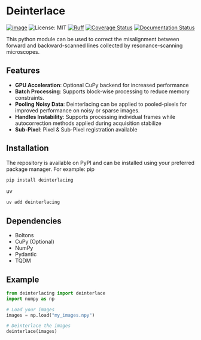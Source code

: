 # Deinterlace
[![image](https://img.shields.io/pypi/v/deinterlacing.svg)](https://pypi.python.org/pypi/deinterlacing)
![License: MIT](https://img.shields.io/badge/License-MIT-blue.svg)
[![Ruff](https://img.shields.io/endpoint?url=https://raw.githubusercontent.com/astral-sh/ruff/main/assets/badge/v2.json)](https://github.com/astral-sh/ruff)
[![Coverage Status](https://coveralls.io/repos/github/darikoneil/deinterlacing/badge.svg?branch=main)](https://coveralls.io/github/darikoneil/deinterlacing?branch=main)
[![Documentation Status](https://readthedocs.org/projects/deinterlacing/badge/?version=latest)](https://deinterlacing.readthedocs.io/en/latest/?badge=latest)


This python module can be used to correct the misalignment between forward and 
backward-scanned lines collected by resonance-scanning microscopes.

## Features
- **GPU Acceleration**: Optional CuPy backend for increased performance
- **Batch Processing**: Supports block-wise processing to reduce memory constraints.
- **Pooling Noisy Data**: Deinterlacing can be applied to pooled-pixels for improved performance on noisy or sparse images.
- **Handles Instability**: Supports processing individual frames while autocorrection 
  methods applied during acquisition stabilize
- **Sub-Pixel**: Pixel & Sub-Pixel registration available

## Installation
The repository is available on PyPI and can be installed using your
preferred package manager. For example:
pip
```bash
pip install deinterlacing
```
uv
```bash
uv add deinterlacing
```

## Dependencies
- Boltons
- CuPy  (Optional)
- NumPy
- Pydantic
- TQDM

## Example
```python
from deinterlacing import deinterlace
import numpy as np

# Load your images
images = np.load("my_images.npy")

# Deinterlace the images
deinterlace(images)
```
